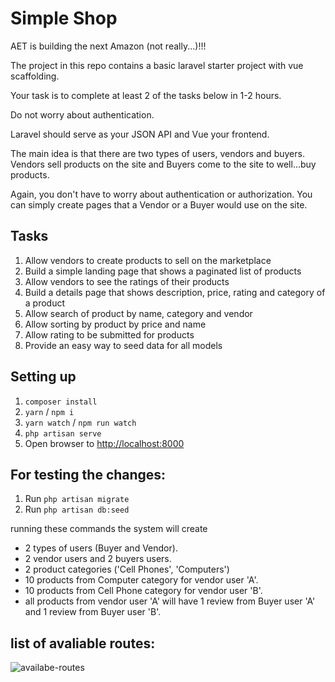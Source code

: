 # Simple Shop

AET is building the next Amazon (not really...)!!!

The project in this repo contains a basic laravel starter project with vue scaffolding.

Your task is to complete at least 2 of the tasks below in 1-2 hours.

Do not worry about authentication.

Laravel should serve as your JSON API and Vue your frontend.

The main idea is that there are two types of users, vendors and buyers. Vendors sell products on the site and Buyers come to the site to well...buy products. 

Again, you don't have to worry about authentication or authorization. You can simply create pages that a Vendor or a Buyer would use on the site.

## Tasks

1. Allow vendors to create products to sell on the marketplace
1. Build a simple landing page that shows a paginated list of products
1. Allow vendors to see the ratings of their products
1. Build a details page that shows description, price, rating and category of a product
1. Allow search of product by name, category and vendor
1. Allow sorting by product by price and name
1. Allow rating to be submitted for products
1. Provide an easy way to seed data for all models

## Setting up

1. `composer install`
2. `yarn` / `npm i`
3. `yarn watch` / `npm run watch`
4. `php artisan serve`
5. Open browser to [http://localhost:8000](http://localhost:8000)


## For testing the changes:

1. Run `php artisan migrate`
2. Run `php artisan db:seed`

running these commands the system will create 
- 2 types of users (Buyer and Vendor).
- 2 vendor users and 2 buyers users.
- 2 product categories ('Cell Phones', 'Computers')
- 10 products from Computer category for vendor user 'A'. 
- 10 products from Cell Phone category for vendor user 'B'.
- all products from vendor user 'A' will have 1 review from Buyer user 'A' and 1 review from Buyer user 'B'.

## list of avaliable routes:

![availabe-routes](https://user-images.githubusercontent.com/2814231/158122771-aa688620-a4b9-4d82-8942-988a2da7d40d.png)
